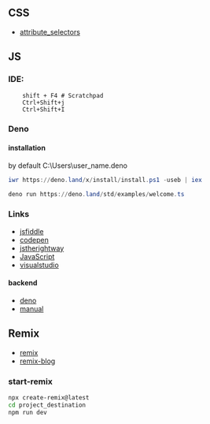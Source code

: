 ## CSS
- [attribute_selectors](https://www.w3schools.com/css/css_attribute_selectors.asp)


## JS
### IDE:
		shift + F4 # Scratchpad
		Ctrl+Shift+j
        Ctrl+Shift+I
### Deno
#### installation
by default C:\Users\user_name\.deno

```powershell
iwr https://deno.land/x/install/install.ps1 -useb | iex

deno run https://deno.land/std/examples/welcome.ts
```



### Links
- [jsfiddle](https://jsfiddle.net/)
- [codepen](https://codepen.io/#)
- [jstherightway](https://jstherightway.org/)
- [JavaScript](https://developer.mozilla.org/en-US/docs/Web/JavaScript)
- [visualstudio](https://code.visualstudio.com/Docs/languages/javascript)

#### backend
- [deno](https://deno.land/)
- [manual](https://deno.land/manual)


## Remix

- [remix](https://remix.run/)
- [remix-blog](https://remix.run/docs/en/v1/tutorials/blog)

### start-remix
```bash
npx create-remix@latest
cd project_destination
npm run dev
```